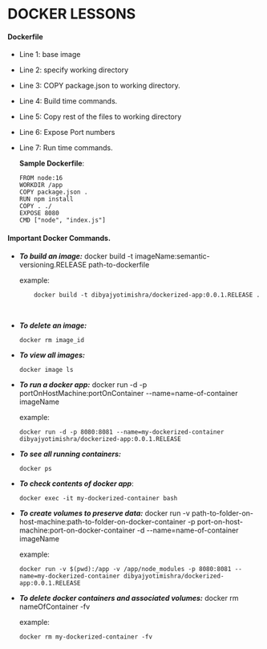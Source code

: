# DOCKER LESSONS

#### Dockerfile

- Line 1: base image 
- Line 2: specify working directory
- Line 3: COPY package.json to working directory.
- Line 4: Build time commands.
- Line 5: Copy rest of the files to working directory
-  Line 6: Expose Port numbers
-  Line 7: Run time commands.
   <br/>

    **Sample Dockerfile**:

    ```console
    FROM node:16
    WORKDIR /app
    COPY package.json .
    RUN npm install
    COPY . ./
    EXPOSE 8080
    CMD ["node", "index.js"]
    ```

#### Important Docker Commands.
- ***To build an image:*** docker build -t imageName:semantic-versioning.RELEASE path-to-dockerfile

    example:
    ```console
        docker build -t dibyajyotimishra/dockerized-app:0.0.1.RELEASE .
     ```
     
    <br />

- ***To delete an image:*** 
  
    ```console
    docker rm image_id
    ```

- ***To view all images:*** 
   ```console
   docker image ls
   ```

- ***To run a docker app:*** docker run -d -p portOnHostMachine:portOnContainer --name=name-of-container imageName

    example:
    ```console
    docker run -d -p 8080:8081 --name=my-dockerized-container dibyajyotimishra/dockerized-app:0.0.1.RELEASE
    ```

- ***To see all running containers:*** 
    ```console
    docker ps
    ```

- ***To check contents of docker app***:
    ```console
    docker exec -it my-dockerized-container bash
    ```

- ***To create volumes to preserve data:*** docker run -v path-to-folder-on-host-machine:path-to-folder-on-docker-container -p port-on-host-machine:port-on-docker-container -d --name=name-of-container imageName

    example:
    ```console
    docker run -v $(pwd):/app -v /app/node_modules -p 8080:8081 --name=my-dockerized-container dibyajyotimishra/dockerized-app:0.0.1.RELEASE
    ```

- ***To delete docker containers and associated volumes:*** docker rm nameOfContainer -fv

    example:
    ```console
    docker rm my-dockerized-container -fv
    ```



